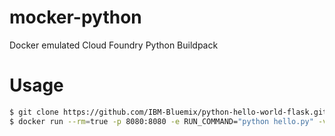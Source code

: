 # mocker-python
Docker emulated Cloud Foundry Python Buildpack

# Usage
```bash
$ git clone https://github.com/IBM-Bluemix/python-hello-world-flask.git $HOME/workspace/python-hello-world-flask
$ docker run --rm=true -p 8080:8080 -e RUN_COMMAND="python hello.py" -v $HOME/workspace/python-hello-world-flask:/object cacciald/mocker-python:latest
```
